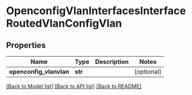 # OpenconfigVlanInterfacesInterfaceRoutedVlanConfigVlan

## Properties
Name | Type | Description | Notes
------------ | ------------- | ------------- | -------------
**openconfig_vlanvlan** | **str** |  | [optional] 

[[Back to Model list]](../README.md#documentation-for-models) [[Back to API list]](../README.md#documentation-for-api-endpoints) [[Back to README]](../README.md)


